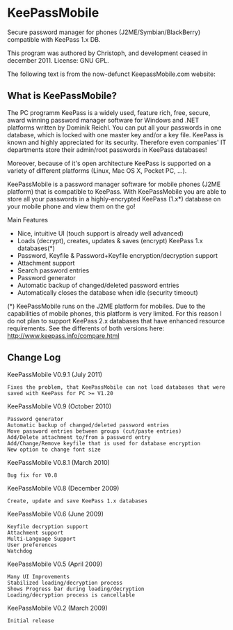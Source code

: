 # KeePassMobile

Secure password manager for phones (J2ME/Symbian/BlackBerry) compatible with KeePass 1.x DB.

This program was authored by Christoph, and development ceased in december 2011. License: GNU GPL.

The following text is from the now-defunct KeepassMobile.com website:

## What is KeePassMobile?

The PC programm KeePass is a widely used, feature rich, free, secure, award winning password manager software for Windows and .NET platforms written by Dominik Reichl. You can put all your passwords in one database, which is locked with one master key and/or a key file. KeePass is known and highly appreciated for its security. Therefore even companies' IT departments store their admin/root passwords in KeePass databases!

Moreover, because of it's open architecture KeePass is supported on a variety of different platforms (Linux, Mac OS X, Pocket PC, ...).

KeePassMobile is a password manager software for mobile phones (J2ME platform) that is compatible to KeePass. With KeePassMobile you are able to store all your passwords in a highly-encrypted KeePass (1.x*) database on your mobile phone and view them on the go!

Main Features

* Nice, intuitive UI (touch support is already well advanced)
* Loads (decrypt), creates, updates & saves (encrypt) KeePass 1.x databases(*)
* Password, Keyfile & Password+Keyfile encryption/decryption support
* Attachment support
* Search password entries
* Password generator
* Automatic backup of changed/deleted password entries
* Automatically closes the database when idle (security timeout)

(*) KeePassMobile runs on the J2ME platform for mobiles. Due to the capabilities of mobile phones, this platform is very limited. For this reason I do not plan to support KeePass 2.x databases that have enhanced resource requirements. See the differents of both versions here: http://www.keepass.info/compare.html

## Change Log

KeePassMobile V0.9.1 (July 2011)

    Fixes the problem, that KeePassMobile can not load databases that were saved with KeePass for PC >= V1.20

KeePassMobile V0.9 (October 2010)

    Password generator
    Automatic backup of changed/deleted password entries
    Move password entries between groups (cut/paste entries)
    Add/Delete attachment to/from a password entry
    Add/Change/Remove keyfile that is used for database encryption
    New option to change font size

KeePassMobile V0.8.1 (March 2010)

    Bug fix for V0.8

KeePassMobile V0.8 (December 2009)

    Create, update and save KeePass 1.x databases

KeePassMobile V0.6 (June 2009)

    Keyfile decryption support
    Attachment support
    Multi-Language Support
    User preferences
    Watchdog

KeePassMobile V0.5 (April 2009)

    Many UI Improvements
    Stabilized loading/decryption process
    Shows Progress bar during loading/decryption
    Loading/decryption process is cancellable

KeePassMobile V0.2 (March 2009)

    Initial release
